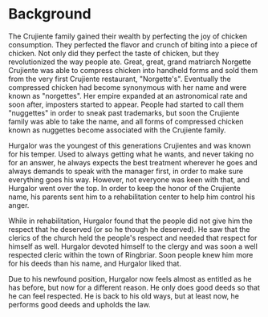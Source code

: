 # Background

The Crujiente family gained their wealth by perfecting the joy of chicken consumption. They perfected the flavor and crunch of biting into a piece of chicken. Not only did they perfect the taste of chicken, but they revolutionized the way people ate. Great, great, grand matriarch Norgette Crujiente was able to compress chicken into handheld forms and sold them from the very first Crujiente restaurant, "Norgette's". Eventually the compressed chicken had become synonymous with her name and were known as "norgettes". Her empire expanded at an astronomical rate and soon after, imposters started to appear. People had started to call them "nuggettes" in order to sneak past trademarks, but soon the Crujiente family was able to take the name, and all forms of compressed chicken known as nuggettes become associated with the Crujiente family.

Hurgalor was the youngest of this generations Crujientes and was known for his temper. Used to always getting what he wants, and never taking no for an answer, he always expects the best treatment wherever he goes and always demands to speak with the manager first, in order to make sure everything goes his way. However, not everyone was keen with that, and Hurgalor went over the top. In order to keep the honor of the Crujiente name, his parents sent him to a rehabilitation center to help him control his anger.

While in rehabilitation, Hurgalor found that the people did not give him the respect that he deserved (or so he though he deserved). He saw that the clerics of the church held the people's respect and needed that respect for himself as well. Hurgalor devoted himself to the clergy and was soon a well respected cleric within the town of Ringbriar. Soon people knew him more for his deeds than his name, and Hurgalor liked that.

Due to his newfound position, Hurgalor now feels almost as entitled as he has before, but now for a different reason. He only does good deeds so that he can feel respected. He is back to his old ways, but at least now, he performs good deeds and upholds the law.
